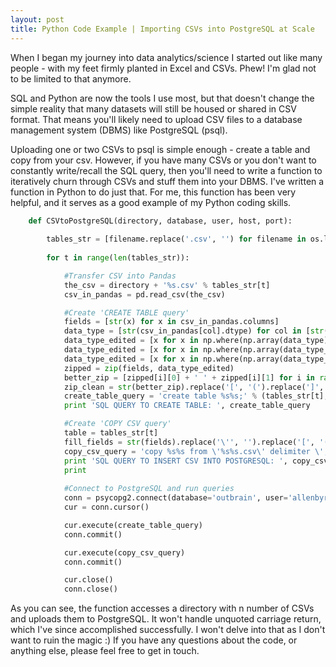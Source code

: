 ```yaml
---
layout: post
title: Python Code Example | Importing CSVs into PostgreSQL at Scale
---
```


When I began my journey into data analytics/science I started out like many people - with my feet firmly planted in Excel and CSVs. Phew! I'm glad not to be limited to that anymore. 

SQL and Python are now the tools I use most, but that doesn't change the simple reality that many datasets will still be housed or shared in CSV format. That means you'll likely need to upload CSV files to a database management system (DBMS) like PostgreSQL (psql).

Uploading one or two CSVs to psql is simple enough - create a table and copy from your csv. However, if you have many CSVs or you don't want to constantly write/recall the SQL query, then you'll need to write a function to iteratively churn through CSVs and stuff them into your DBMS. I've written a function in Python to do just that. For me, this function has been very helpful, and it serves as a good example of my Python coding skills. 

```python
    def CSVtoPostgreSQL(directory, database, user, host, port):
        
        tables_str = [filename.replace('.csv', '') for filename in os.listdir(directory)]
        
        for t in range(len(tables_str)):

            #Transfer CSV into Pandas
            the_csv = directory + '%s.csv' % tables_str[t]
            csv_in_pandas = pd.read_csv(the_csv)

            #Create 'CREATE TABLE query'
            fields = [str(x) for x in csv_in_pandas.columns]
            data_type = [str(csv_in_pandas[col].dtype) for col in [str(x) for x in csv_in_pandas.columns]]
            data_type_edited = [x for x in np.where(np.array(data_type) == 'int64', 'integer', data_type)]
            data_type_edited = [x for x in np.where(np.array(data_type_edited) == 'float64', 'numeric', data_type_edited)]
            data_type_edited = [x for x in np.where(np.array(data_type_edited) == 'object', 'text', data_type_edited)]
            zipped = zip(fields, data_type_edited)
            better_zip = [zipped[i][0] + ' ' + zipped[i][1] for i in range(len(zipped))]
            zip_clean = str(better_zip).replace('[', '(').replace(']', ')').replace('\'', '')
            create_table_query = 'create table %s%s;' % (tables_str[t], zip_clean)
            print 'SQL QUERY TO CREATE TABLE: ', create_table_query

            #Create 'COPY CSV query'
            table = tables_str[t]
            fill_fields = str(fields).replace('\'', '').replace('[', '(').replace(']', ')')
            copy_csv_query = 'copy %s%s from \'%s%s.csv\' delimiter \',\' csv header encoding \'utf-8\';' % (table, fill_fields, directory, table)
            print 'SQL QUERY TO INSERT CSV INTO POSTGRESQL: ', copy_csv_query
            print 
            
            #Connect to PostgreSQL and run queries 
            conn = psycopg2.connect(database='outbrain', user='allenbyron', host='localhost', port=5432)
            cur = conn.cursor()

            cur.execute(create_table_query)
            conn.commit()

            cur.execute(copy_csv_query)
            conn.commit()

            cur.close()
            conn.close()
```

As you can see, the function accesses a directory with n number of CSVs and uploads them to PostgreSQL. It won't handle unquoted carriage return, which I've since accomplished successfully. I won't delve into that as I don't want to ruin the magic :) If you have any questions about the code, or anything else, please feel free to get in touch. 